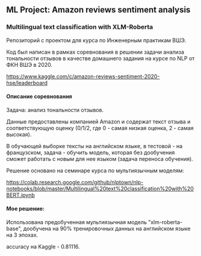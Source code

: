 ## ML Project: Amazon reviews sentiment analysis
### Multilingual text classification with XLM-Roberta

Репозиторий с проектом для курса по Инженерным практикам ВШЭ.

Код был написан в рамках соревнования в решении задачи анализа тональности отзывов в качестве домашнего задания на курсе по NLP от ФКН ВШЭ в 2020.

https://www.kaggle.com/c/amazon-reviews-sentiment-2020-hse/leaderboard

#### Описание соревнования
Задача: анализ тональности отзывов.

Данные предоставлены компанией Amazon и содержат текст отзыва и соответствующую оценку (0/1/2, где 0 - самая низкая оценка, 2 - самая высокая).

В обучающей выборке тексты на английском языке, в тестовой - на французском, задача -  обучить модель, которая без дообучения сможет работать с новым для нее языком (задача переноса обучения).

Решение основано на семинаре курса по мультиязычным моделям:

https://colab.research.google.com/github/nlptown/nlp-notebooks/blob/master/Multilingual%20text%20classification%20with%20BERT.ipynb


#### Мое решение:

Использована предобученная мультиязычная модель "xlm-roberta-base", дообучена на 90% тренировочных данных на английском языке на 3 эпохах.

accuracy на Kaggle - 0.81116.

